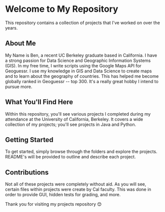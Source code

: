 <h1>Welcome to My Repository</h1>

<p>This repository contains a collection of projects that I've worked on over the years.</p>

<h2>About Me</h2>
<p>My Name is Ben, a recent UC Berkeley graduate based in California. I have a strong passion for Data Science and Geographic Information Systems (GIS). In my free time, I write scripts using the Google Maps API for Geoguessr.
I use my knowledge in GIS and Data Science to create maps and to learn about the geography of countries. This has helped me become globally ranked in Geoguessr -- top 300. It's a really great hobby I intend to pursue more.</p>

<h2>What You'll Find Here</h2>
<p>Within this repository, you'll see various projects I completed during my attendance at the University of California, Berkeley. It covers a wide collection of my projects; you'll see projects in Java and Python.</p>

<h2>Getting Started</h2>
<p>To get started, simply browse through the folders and explore the projects. README's will be provided to outline and describe each project.</p>

<h2>Contributions</h2>
<p>Not all of these projects were completely without aid. As you will see, certain files within projects were create by Cal faculty. This was done in order to provide GUI, hidden tests for grading, and more.</p>

<p>Thank you for visiting my projects repository 😊</p>
